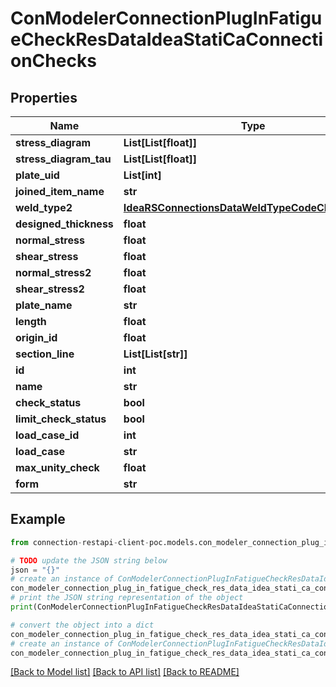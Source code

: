 # ConModelerConnectionPlugInFatigueCheckResDataIdeaStatiCaConnectionChecks


## Properties

Name | Type | Description | Notes
------------ | ------------- | ------------- | -------------
**stress_diagram** | **List[List[float]]** |  | [optional] 
**stress_diagram_tau** | **List[List[float]]** |  | [optional] 
**plate_uid** | **List[int]** |  | [optional] 
**joined_item_name** | **str** |  | [optional] 
**weld_type2** | [**IdeaRSConnectionsDataWeldTypeCodeCIBasicTypes**](IdeaRSConnectionsDataWeldTypeCodeCIBasicTypes.md) |  | [optional] 
**designed_thickness** | **float** |  | [optional] 
**normal_stress** | **float** |  | [optional] 
**shear_stress** | **float** |  | [optional] 
**normal_stress2** | **float** |  | [optional] 
**shear_stress2** | **float** |  | [optional] 
**plate_name** | **str** |  | [optional] 
**length** | **float** |  | [optional] 
**origin_id** | **float** |  | [optional] 
**section_line** | **List[List[str]]** |  | [optional] 
**id** | **int** |  | [optional] 
**name** | **str** |  | [optional] 
**check_status** | **bool** |  | [optional] 
**limit_check_status** | **bool** |  | [optional] 
**load_case_id** | **int** |  | [optional] 
**load_case** | **str** |  | [optional] 
**max_unity_check** | **float** |  | [optional] 
**form** | **str** |  | [optional] 

## Example

```python
from connection-restapi-client-poc.models.con_modeler_connection_plug_in_fatigue_check_res_data_idea_stati_ca_connection_checks import ConModelerConnectionPlugInFatigueCheckResDataIdeaStatiCaConnectionChecks

# TODO update the JSON string below
json = "{}"
# create an instance of ConModelerConnectionPlugInFatigueCheckResDataIdeaStatiCaConnectionChecks from a JSON string
con_modeler_connection_plug_in_fatigue_check_res_data_idea_stati_ca_connection_checks_instance = ConModelerConnectionPlugInFatigueCheckResDataIdeaStatiCaConnectionChecks.from_json(json)
# print the JSON string representation of the object
print(ConModelerConnectionPlugInFatigueCheckResDataIdeaStatiCaConnectionChecks.to_json())

# convert the object into a dict
con_modeler_connection_plug_in_fatigue_check_res_data_idea_stati_ca_connection_checks_dict = con_modeler_connection_plug_in_fatigue_check_res_data_idea_stati_ca_connection_checks_instance.to_dict()
# create an instance of ConModelerConnectionPlugInFatigueCheckResDataIdeaStatiCaConnectionChecks from a dict
con_modeler_connection_plug_in_fatigue_check_res_data_idea_stati_ca_connection_checks_from_dict = ConModelerConnectionPlugInFatigueCheckResDataIdeaStatiCaConnectionChecks.from_dict(con_modeler_connection_plug_in_fatigue_check_res_data_idea_stati_ca_connection_checks_dict)
```
[[Back to Model list]](../README.md#documentation-for-models) [[Back to API list]](../README.md#documentation-for-api-endpoints) [[Back to README]](../README.md)


